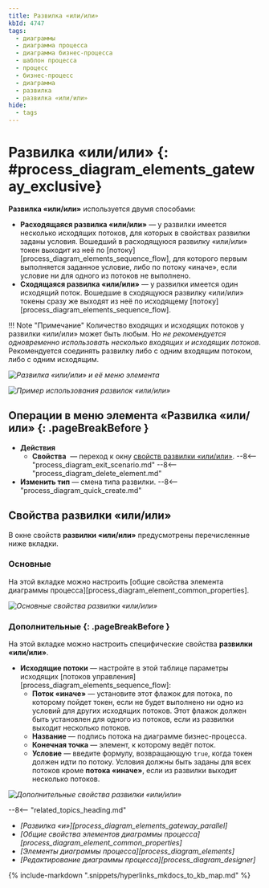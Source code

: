 ```yaml
---
title: Развилка «или/или»
kbId: 4747
tags:
  - диаграммы
  - диаграмма процесса
  - диаграмма бизнес-процесса
  - шаблон процесса
  - процесс
  - бизнес-процесс
  - диаграмма
  - развилка
  - развилка «или/или»
hide:
  - tags
---
```


# Развилка «или/или» {: #process_diagram_elements_gateway_exclusive}

**Развилка «или/или»** используется двумя способами:

* **Расходящаяся развилка «или/или»** — у развилки имеется несколько исходящих потоков, для которых в свойствах развилки заданы условия. Вошедший в расходящуюся развилку «или/или» токен выходит из неё по [потоку][process_diagram_elements_sequence_flow], для которого первым выполняется заданное условие, либо по потоку «иначе», если условие ни для одного из потоков не выполнено.
* **Сходящаяся развилка «или/или»** — у развилки имеется один исходящий поток. Вошедшие в сходящуюся развилку «или/или» токены сразу же выходят из неё по исходящему [потоку][process_diagram_elements_sequence_flow].

!!! Note "Примечание"
    Количество входящих и исходящих потоков у развилки «или/или» может быть любым. Но _не рекомендуется одновременно использовать несколько входящих и исходящих потоков_. Рекомендуется соединять развилку либо с одним входящим потоком, либо с одним исходящим.

*![Развилка «или/или» и её меню элемента](exclusive_gateway.png)*

*![Пример использования развилок «или/или»](exclusive_gateway_example.png)*

## Операции в меню элемента «Развилка «или/или» {: .pageBreakBefore }

- **Действия**
    - **Свойства** <i class="fa-light fa-gear"></i> — переход к окну [свойств развилки «или/или»](#свойства-развилки-илиили).
    --8<-- "process_diagram_exit_scenario.md"
    --8<-- "process_diagram_delete_element.md"
- **Изменить тип** — смена типа развилки.
--8<-- "process_diagram_quick_create.md"

## Свойства развилки «или/или»

В  окне свойств **развилки «или/или»** предусмотрены перечисленные ниже вкладки.

### Основные

На этой вкладке можно настроить [общие свойства элемента диаграммы процесса][process_diagram_element_common_properties].

*![Основные свойства развилки «или/или»](exclusive_gateway_general_properties.png)*

### Дополнительные {: .pageBreakBefore }

На этой вкладке можно настроить специфические свойства **развилки «или/или»**.

- **Исходящие потоки** — настройте в этой таблице параметры исходящих [потоков управления][process_diagram_elements_sequence_flow]:
    - **Поток «иначе»** — установите этот флажок для потока, по которому пойдет токен, если не будет выполнено ни одно из условий для других исходящих потоков. Этот флажок должен быть установлен для одного из потоков, если из развилки выходит несколько потоков.
    - **Название** — подпись потока на диаграмме бизнес-процесса.
    - **Конечная точка** — элемент, к которому ведёт поток.
    - **Условие** — введите формулу, возвращающую `true`, когда токен должен идти по потоку. Условия должны быть заданы для всех потоков кроме **потока «иначе»**, если из развилки выходит несколько потоков.

*![Дополнительные свойства развилки «или/или»](exclusive_gateway_advanced_propertes.png)*

<div class="relatedTopics" markdown="block">

--8<-- "related_topics_heading.md"

- _[Развилка «и»][process_diagram_elements_gateway_parallel]_
- _[Общие свойства элементов диаграммы процесса][process_diagram_element_common_properties]_
- _[Элементы диаграммы процесса][process_diagram_elements]_
- _[Редактирование диаграммы процесса][process_diagram_designer]_

</div>

{% include-markdown ".snippets/hyperlinks_mkdocs_to_kb_map.md" %}
